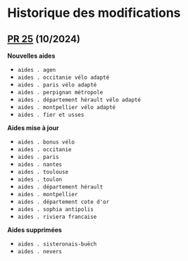 # Historique des modifications

## [PR 25](https://github.com/betagouv/agir-back/pull/25) (10/2024)

**Nouvelles aides**

- `aides . agen`
- `aides . occitanie vélo adapté`
- `aides . paris vélo adapté`
- `aides . perpignan métropole`
- `aides . département hérault vélo adapté`
- `aides . montpellier vélo adapté`
- `aides . fier et usses`

**Aides mise à jour**

- `aides . bonus vélo`
- `aides . occitanie`
- `aides . paris`
- `aides . nantes`
- `aides . toulouse`
- `aides . toulon`
- `aides . département hérault`
- `aides . montpellier`
- `aides . département cote d'or`
- `aides . sophia antipolis`
- `aides . riviera francaise`

**Aides supprimées**

- `aides . sisteronais-buëch`
- `aides . nevers`
